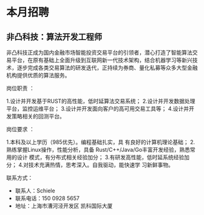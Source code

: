 # 本月招聘

## 非凸科技：算法开发工程师

非凸科技正成为国内金融市场智能投资交易平台的引领者，潜心打造了智能算法交易平台，在原有基础上全面升级到互联网新一代技术架构，结合机器学习等新兴技术，逐步完成各类交易算法的研发迭代，正持续为券商、量化私募等众多大型金融机构提供优质的算法服务。

岗位职责 ：

1.设计并开发基于RUST的高性能，低时延算法交易系统；
2.设计并开发数据处理平台，监控运维平台； 
3.设计并开发面向客户的高可用交易工具等； 
4.设计并开发策略相关的回测平台。

岗位要求 ：

1.本科及以上学历（985优先）。编程基础扎实，具 有良好的计算机理论基础； 
2.熟练掌握Linux操作，性能分析，具备 Rust/C++/Java/Go丰富开发经验，熟悉常用的设计 模式，有分布式相关经验加分； 
3.有研发高性能，低时延系统经验加分； 
4.对技术充满热情，思考深入。自我驱动，能快速学 习新鲜事物。

联系方式：

- 联系人：Schiele 
- 联系电话：150 0928 5657 
- 地址：上海市漕河泾开发区 凯科国际大厦

